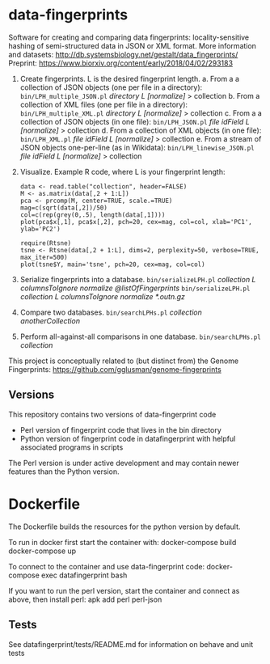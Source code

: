 # data-fingerprints
Software for creating and comparing data fingerprints: locality-sensitive hashing of semi-structured data in JSON or XML format.
More information and datasets: http://db.systemsbiology.net/gestalt/data_fingerprints/
Preprint: https://www.biorxiv.org/content/early/2018/04/02/293183

1. Create fingerprints. L is the desired fingerprint length.
	a. From a a collection of JSON objects (one per file in a directory):
	`bin/LPH_multiple_JSON.pl` _directory L [normalize]_ > collection
	b. From a collection of XML files (one per file in a directory):
	`bin/LPH_multiple_XML.pl` _directory L [normalize]_ > collection
	c. From a a collection of JSON objects (in one file):
	`bin/LPH_JSON.pl` _file idField L [normalize]_ > collection
	d. From a collection of XML objects (in one file):
	`bin/LPH_XML.pl` _file idField L [normalize]_ > collection
	e. From a stream of JSON objects one-per-line (as in Wikidata):
	`bin/LPH_linewise_JSON.pl` _file idField L [normalize]_ > collection

2. Visualize. Example R code, where L is your fingerprint length:
	```
	data <- read.table("collection", header=FALSE)
	M <- as.matrix(data[,2 + 1:L])
	pca <- prcomp(M, center=TRUE, scale.=TRUE)
	mag=c(sqrt(data[,2])/50)
	col=c(rep(grey(0,.5), length(data[,1])))
	plot(pca$x[,1], pca$x[,2], pch=20, cex=mag, col=col, xlab='PC1', ylab='PC2')

	require(Rtsne)
	tsne <- Rtsne(data[,2 + 1:L], dims=2, perplexity=50, verbose=TRUE, max_iter=500)
	plot(tsne$Y, main='tsne', pch=20, cex=mag, col=col)
	```

3. Serialize fingerprints into a database.
	`bin/serializeLPH.pl` _collection L columnsToIgnore normalize @listOfFingerprints_
	`bin/serializeLPH.pl` _collection L columnsToIgnore normalize *.outn.gz_

4. Compare two databases.
	`bin/searchLPHs.pl` _collection anotherCollection_

5. Perform all-against-all comparisons in one database.
	`bin/searchLPHs.pl` _collection_

This project is conceptually related to (but distinct from) the Genome Fingerprints: https://github.com/gglusman/genome-fingerprints

## Versions

This repository contains two versions of data-fingerprint code
- Perl version of fingerprint code that lives in the bin directory
- Python version of fingerprint code in datafingerprint with helpful associated programs in scripts

The Perl version is under active development and may contain newer features than the Python version.

# Dockerfile

The Dockerfile builds the resources for the python version by default.

To run in docker first start the container with:
	docker-compose build
	docker-compose up

To connect to the container and use data-fingerprint code:
	docker-compose exec datafingerprint bash

If you want to run the perl version, start the container and connect as above, then install perl:
  apk add perl perl-json



## Tests

See datafingerprint/tests/README.md for information on behave and unit tests
